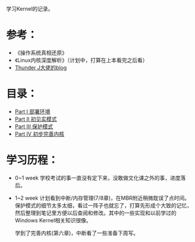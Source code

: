 学习Kernel的记录。



# 参考：

- 《操作系统真相还原》
- 《Linux内核深度解析》（计划中，打算在上本看完之后看）
- [Thunder J大佬的blog]([https://thunderjie.github.io)



# 目录：

- [Part I 部署环境](https://github.com/M-ouse/Mysterious-Learning/tree/master/kernel篇(3~7周)/part-I)
- [Part II 初见实模式](https://github.com/M-ouse/Mysterious-Learning/tree/master/kernel篇(3~7周)/part-II)
- [Part III 保护模式](https://github.com/M-ouse/Mysterious-Learning/tree/master/kernel篇(3~7周)/part-III)
- [Part IV 初步完善内核](https://github.com/M-ouse/Mysterious-Learning/tree/master/kernel篇(3~7周)/part-IV)





# 学习历程：

- 0~1 week	学校考试的事一直没有定下来，没敢做文化课之外的事，进度落后。

- 1~2 week    计划看到中断/内存管理(7/8章)，在MBR附近稍微耽误了点时间。保护模式的细节太多太细，看过一阵子也就忘了，打算先形成个大致的记忆，然后整理到笔记里方便以后查阅和修改。其中的一些实现和以前学过的Windows Kernel相关知识很像。

  学到了完善内核(第六章)，中断看了一些准备下周写。